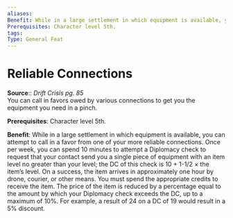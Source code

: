 ```yaml
---
aliases: 
Benefit: While in a large settlement in which equipment is available, you can attempt to call in a favor from one of your more reliable connections. Once per week, you can spend 10 minutes to attempt a Diplomacy check to request that your contact send you a single piece of equipment with an item level no greater than your level; the DC of this check is 10 + 1-1/2 × the item’s level. On a success, the item arrives in approximately one hour by drone, courier, or other means. You must spend the appropriate credits to receive the item. The price of the item is reduced by a percentage equal to the amount by which your Diplomacy check exceeds the DC, up to a maximum of 10%. For example, a result of 24 on a DC of 19 would result in a 5% discount.
Prerequisites: Character level 5th.
tags: 
Type: General Feat
---
```


# Reliable Connections

**Source**:: _Drift Crisis pg. 85_  
You can call in favors owed by various connections to get you the equipment you need in a pinch.

**Prerequisites**: Character level 5th.

**Benefit**: While in a large settlement in which equipment is available, you can attempt to call in a favor from one of your more reliable connections. Once per week, you can spend 10 minutes to attempt a Diplomacy check to request that your contact send you a single piece of equipment with an item level no greater than your level; the DC of this check is 10 + 1-1/2 × the item’s level. On a success, the item arrives in approximately one hour by drone, courier, or other means. You must spend the appropriate credits to receive the item. The price of the item is reduced by a percentage equal to the amount by which your Diplomacy check exceeds the DC, up to a maximum of 10%. For example, a result of 24 on a DC of 19 would result in a 5% discount.
